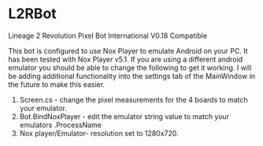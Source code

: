 # L2RBot

Lineage 2 Revolution Pixel Bot International V0.18 Compatible

This bot is configured to use Nox Player to emulate Android on your PC. It has been tested with Nox Player v5.1. If you are using a different android emulator you should be able to change the following to get it working. I will be adding additional functionality into the settings tab of the MainWindow in the future to make this easier.

1. Screen.cs - change the pixel measurements for the  4 boards to match your emulator.
2. Bot.BindNoxPlayer - edit the emulator string value to match your emulators .ProcessName
3. Nox player/Emulator- resolution set to 1280x720.


